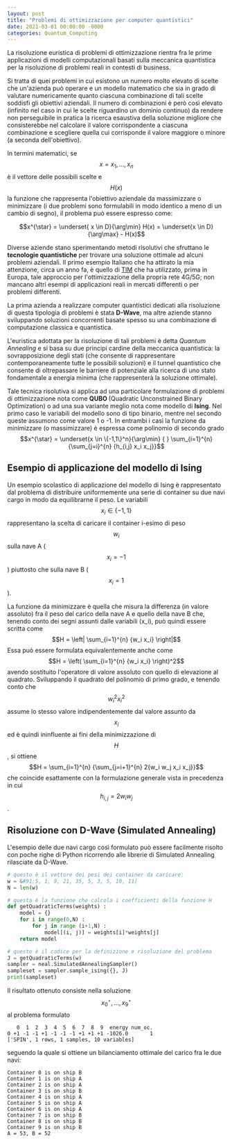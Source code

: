 ```yaml
---
layout: post
title: "Problemi di ottimizzazione per computer quantistici"
date: 2021-03-01 00:00:00 -0000
categories: Quantum_Computing
---
```

La risoluzione euristica di problemi di ottimizzazione rientra fra le prime applicazioni di modelli computazionali basati sulla meccanica quantistica per la risoluzione di problemi reali in contesti di business.

Si tratta di quei problemi in cui esistono un numero molto elevato di scelte che un'azienda può operare e un modello matematico che sia in grado di valutare numericamente quanto ciascuna combinazione di tali scelte soddisfi gli obiettivi aziendali. Il numero di combinazioni è però così elevato (infinito nel caso in cui le scelte riguardino un dominio continuo) da rendere non perseguibile in pratica la ricerca esaustiva della soluzione migliore che consisterebbe nel calcolare il valore corrispondente a ciascuna combinazione e scegliere quella cui corrisponde il valore maggiore o minore (a seconda dell'obiettivo).

In termini matematici, se $$x = x_1, \dots, x_n$$ è il vettore delle possibili scelte e $$H(x)$$ la funzione che rappresenta l'obiettivo aziendale da massimizzare o minimizzare (i due problemi sono formulabili in modo identico a meno di un cambio di segno), il problema può essere espresso come: 

$$x^{\star} = \underset{ x \in D}{\arg\min} H(x) = \underset{x \in D}{\arg\max} - H(x)$$

Diverse aziende stano sperimentando metodi risolutivi che sfruttano le <strong>tecnologie quantistiche</strong> per trovare una soluzione ottimale ad alcuni problemi aziendali. Il primo esempio Italiano che ha attirato la mia attenzione, circa un anno fa, è quello di [TIM](https://www.techradar.com/news/tim-uses-quantum-computing-to-optimise-4g-5g) che ha utilizzato, prima in Europa, tale approccio per l'ottimizzazione della propria rete 4G/5G; non mancano altri esempi di applicazioni reali in mercati differenti o per problemi differenti.

La prima azienda a realizzare computer quantistici dedicati alla risoluzione di questa tipologia di problemi è stata <strong>D-Wave</strong>, ma altre aziende stanno sviluppando soluzioni concorrenti basate spesso su una combinazione di computazione classica e quantistica.

L'euristica adottata per la risoluzione di tali problemi è detta <em>Quantum Annealing</em> e si basa su due principi cardine della meccanica quantistica: la sovrapposizione degli stati (che consente di rappresentare contemporaneamente tutte le possibili soluzioni) e il tunnel quantistico che consente di oltrepassare le barriere di potenziale alla ricerca di uno stato fondamentale a energia minima (che rappresenterà la soluzione ottimale).

Tale tecnica risolutiva si applica ad una particolare formulazione di problemi di ottimizzazione nota come <strong>QUBO </strong>(Quadratic Unconstrained Binary Optimization) o ad una sua variante meglio nota come modello di <strong>Ising</strong>. Nel primo caso le variabili del modello sono di tipo binario, mentre nel secondo queste assumono come valore 1 o -1. In entrambi i casi la funzione da minimizzare (o massimizzare) è espressa come polinomio di secondo grado $$x^{\star} = \underset{x \in \{-1,1\}^n}{\arg\min} { }  \sum_{i=1}^{n} {\sum_{j=i}^{n} {h_{i,j} x_i x_j}}$$

## Esempio di applicazione del modello di Ising ##

Un esempio scolastico di applicazione del modello di Ising è rappresentato dal problema di distribuire uniformemente una serie di container su due navi cargo in modo da equilibrarne il peso. Le variabili $$x_i \in \{-1,1\}$$ rappresentano la scelta di caricare il container i-esimo di peso $$w_i$$ sulla nave A ($$x_i = -1$$) piuttosto che sulla nave B ($$x_i = 1$$). 

La funzione da minimizzare è quella che misura la differenza (in valore assoluto) fra il peso del carico della nave A e quello della nave B che, tenendo conto dei segni assunti dalle variabili \(x_i\), può quindi essere scritta come $$H = \left| \sum_{i=1}^{n} {w_i x_i} \right|$$ Essa può essere formulata equivalentemente anche come $$H = \left( \sum_{i=1}^{n} {w_i x_i} \right)^2$$ avendo sostituito l'operatore di valore assoluto con quello di elevazione al quadrato. Sviluppando il quadrato del polinomio di primo grado, e tenendo conto che $$w_i^2 x_i^2$$ assume lo stesso valore indipendentemente dal valore assunto da $$x_i$$ ed è quindi ininfluente ai fini della minimizzazione di $$H$$, si ottiene $$H = \sum_{i=1}^{n} {\sum_{j=i+1}^{n} 2{w_i w_j x_i x_j}}$$ che coincide esattamente con la formulazione generale vista in precedenza in cui $$h_{i,j} = 2 w_i w_j$$.

## Risoluzione con D-Wave (Simulated Annealing) ##

L'esempio delle due navi cargo così formulato può essere facilmente risolto con poche righe di Python ricorrendo alle librerie di Simulated Annealing rilasciate da D-Wave.

```python
# questo è il vettore dei pesi dei container da caricare:
w = &#91;5, 1, 9, 21, 35, 5, 3, 5, 10, 11]
N = len(w)

# questa è la funzione che calcola i coefficienti della funzione H
def getQuadraticTerms(weights) :
    model = {}
    for i in range(0,N) :
        for j in range (i+1,N) :
            model[(i, j)] = weights[i]*weights[j]
    return model

# questo è il codice per la definizione e risoluzione del problema
J = getQuadraticTerms(w)
sampler = neal.SimulatedAnnealingSampler()
sampleset = sampler.sample_ising({}, J)
print(sampleset)
```

Il risultato ottenuto consiste nella soluzione $$x^{\star}_0, \dots, x^{\star}_9$$  al problema formulato

```
   0  1  2  3  4  5  6  7  8  9  energy num_oc.
0 +1 -1 -1 +1 -1 -1 -1 +1 +1 +1 -1026.0       1
['SPIN', 1 rows, 1 samples, 10 variables]
```

seguendo la quale si ottiene un bilanciamento ottimale del carico fra le due navi:

```
Container 0 is on ship B 
Container 1 is on ship A 
Container 2 is on ship A 
Container 3 is on ship B 
Container 4 is on ship A 
Container 5 is on ship A 
Container 6 is on ship A 
Container 7 is on ship B 
Container 8 is on ship B 
Container 9 is on ship B 
A = 53, B = 52
```
